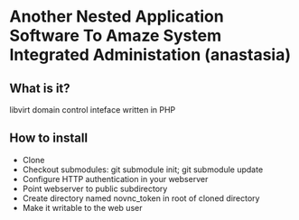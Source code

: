 # Another Nested Application Software To Amaze System Integrated Administation (anastasia)

## What is it?
libvirt domain control inteface written in PHP

## How to install
 * Clone
 * Checkout submodules: git submodule init; git submodule update
 * Configure HTTP authentication in your webserver
 * Point webserver to public subdirectory
 * Create directory named novnc_token in root of cloned directory
 * Make it writable to the web user
